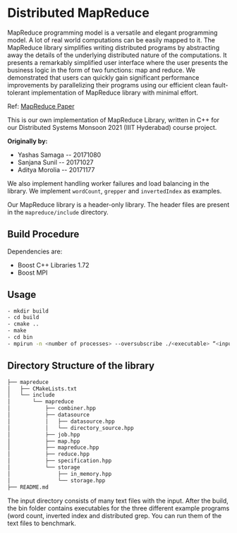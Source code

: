 # Distributed MapReduce

MapReduce programming model is a versatile and elegant programming model. A lot of real world computations can be easily mapped to it. The MapReduce library simplifies writing distributed programs by abstracting away the details of the underlying distributed nature of the computations. It presents a remarkably simplified user interface where the user presents the business logic in the form of two functions: map and reduce. We demonstrated that users can quickly gain significant performance improvements by parallelizing their programs using our efficient clean fault-tolerant implementation of MapReduce library with minimal effort.

Ref: [MapReduce Paper](https://static.googleusercontent.com/media/research.google.com/en//archive/mapreduce-osdi04.pdf)

This is our own implementation of MapReduce Library, written in C++ for our Distributed Systems Monsoon 2021 (IIIT Hyderabad) course project.

**Originally by:**
- Yashas Samaga -- 20171080
- Sanjana Sunil -- 20171027
- Aditya Morolia -- 20171177

We also implement handling worker failures and load balancing in the library. We implement `wordCount`, `grepper` and `invertedIndex` as examples.

Our MapReduce library is a header-only library. The header files are present in the `mapreduce/include` directory.

## Build Procedure

Dependencies are:
* Boost C++ Libraries 1.72
* Boost MPI

## Usage

```bash
- mkdir build
- cd build
- cmake ..
- make
- cd bin
- mpirun -n <number of processes> --oversubscribe ./<executable> “<input directory>” - r <number of reduce workers> -m <number of reduce workers>
```

## Directory Structure of the library
```bash
├── mapreduce
│   ├── CMakeLists.txt
│   └── include
│       └── mapreduce
│           ├── combiner.hpp
│           ├── datasource
│           │   ├── datasource.hpp
│           │   └── directory_source.hpp
│           ├── job.hpp
│           ├── map.hpp
│           ├── mapreduce.hpp
│           ├── reduce.hpp
│           ├── specification.hpp
│           └── storage
│               ├── in_memory.hpp
│               └── storage.hpp
├── README.md
```

The input directory consists of many text files with the input. After the build, the bin folder contains executables for the three different example programs (word count, inverted index and distributed grep. You can run them of the text files to benchmark.

